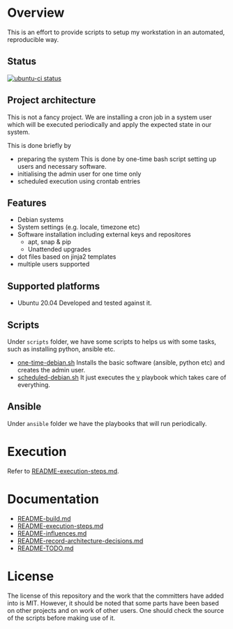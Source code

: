 # Overview

This is an effort to provide scripts to setup my workstation in an automated, reproducible way.

## Status
[![ubuntu-ci status](https://github.com/amolofos/automated-workstation-setup/workflows/ubuntu-ci/badge.svg)](https://github.com/amolofos/automated-workstation-setup/actions)

## Project architecture
This is not a fancy project. We are installing a cron job in a system user which will be executed periodically and apply the expected state in our system.

This is done briefly by
* preparing the system
This is done by one-time bash script setting up users and necessary software.
* initialising the admin user for one time only
* scheduled execution using crontab entries

## Features
* Debian systems
* System settings (e.g. locale, timezone etc)
* Software installation including external keys and repositores
  * apt, snap & pip
  * Unattended upgrades
* dot files based on jinja2 templates
* multiple users supported

## Supported platforms
* Ubuntu 20.04
Developed and tested against it.

## Scripts
Under `scripts` folder, we have some scripts to helps us with some tasks, such as installing
python, ansible etc.
* [one-time-debian.sh](scripts/one-time-debian.sh)
Installs the basic software (ansible, python etc) and creates the admin user.
* [scheduled-debian.sh](scripts/scheduled-debian.sh)
It just executes the [v](ansible/01-provision-all.yml) playbook which takes care of everything.

## Ansible
Under `ansible` folder we have the playbooks that will run periodically.

# Execution
Refer to [README-execution-steps.md](docs/README-execution-steps.md).

# Documentation
  * [README-build.md](docs/README-build.md)
  * [README-execution-steps.md](docs/README-execution-steps.md)
  * [README-influences.md](docs/README-influences.md)
  * [README-record-architecture-decisions.md](docs/README-record-architecture-decisions.md)
  * [README-TODO.md](docs/README-TODO.md)

# License
The license of this repository and the work that the committers have added into is MIT.
However, it should be noted that some parts have been based on other projects and on
work of other users. One should check the source of the scripts before making use of it.
